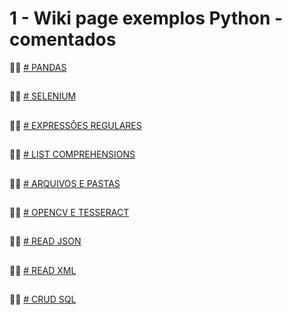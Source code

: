 # 1 - Wiki page exemplos Python - comentados


  🙋‍♀️ [# PANDAS](https://github.com/edenilsonsantos/Exemplos-Python/blob/main/Pandas.ipynb)
##
  🙋‍♀️ [# SELENIUM](https://github.com/edenilsonsantos/Exemplos-Python/blob/main/Selenium.ipynb)
##
  🙋‍♀️ [# EXPRESSÕES REGULARES](https://github.com/edenilsonsantos/Exemplos-Python/blob/main/Regex.ipynb)
##
  🙋‍♀️ [# LIST COMPREHENSIONS](https://github.com/edenilsonsantos/Exemplos-Python/blob/main/List_Comprehensions.ipynb)
##
  🙋‍♀️ [# ARQUIVOS E PASTAS](https://github.com/edenilsonsantos/Exemplos-Python/blob/main/Files_and_Folders.ipynb)
##
  🙋‍♀️ [# OPENCV E TESSERACT](https://github.com/edenilsonsantos/Exemplos-Python/blob/main/Manipulando_Imagens.ipynb)
##
  🙋‍♀️ [# READ JSON](https://github.com/edenilsonsantos/Exemplos-Python/blob/main/Read_Json.ipynb)
##
  🙋‍♀️ [# READ XML](https://github.com/edenilsonsantos/Exemplos-Python/blob/main/Read_XML.ipynb)
##
  🙋‍♀️ [# CRUD SQL](https://github.com/edenilsonsantos/Exemplos-Python/blob/main/SQL.ipynb)
##
